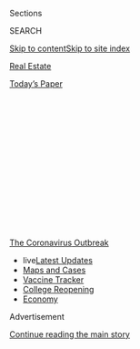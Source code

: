 <div id="app">

<div>

<div>

<div>

<div class="NYTAppHideMasthead css-1q2w90k e1suatyy0">

<div class="section css-ui9rw0 e1suatyy2">

<div class="css-eph4ug er09x8g0">

<div class="css-6n7j50">

</div>

<span class="css-1dv1kvn">Sections</span>

<div class="css-10488qs">

<span class="css-1dv1kvn">SEARCH</span>

</div>

[Skip to content](#site-content)[Skip to site index](#site-index)

</div>

<div id="masthead-section-label" class="css-1wr3we4 eaxe0e00">

[Real
Estate](https://www.nytimes3xbfgragh.onion/section/realestate)

</div>

<div class="css-10698na e1huz5gh0">

</div>

</div>

<div id="masthead-bar-one" class="section hasLinks css-15hmgas e1csuq9d3">

<div class="css-uqyvli e1csuq9d0">

</div>

<div class="css-1uqjmks e1csuq9d1">

</div>

<div class="css-9e9ivx">

[](https://myaccount.nytimes3xbfgragh.onion/auth/login?response_type=cookie&client_id=vi)

</div>

<div class="css-1bvtpon e1csuq9d2">

[Today’s
Paper](https://www.nytimes3xbfgragh.onion/section/todayspaper)

</div>

</div>

</div>

</div>

<div data-aria-hidden="false">

<div id="site-content" data-role="main">

<div>

<div class="css-1aor85t" style="opacity:0.000000001;z-index:-1;visibility:hidden">

<div class="css-1hqnpie">

<div class="css-epjblv">

<span class="css-17xtcya">[Real
Estate](/section/realestate)</span><span class="css-x15j1o">|</span><span class="css-fwqvlz">Where
Are the Best (and Worst) Cities for
Renters?</span>

</div>

<div class="css-k008qs">

<div class="css-1iwv8en">

<span class="css-18z7m18"></span>

<div>

</div>

</div>

<span class="css-1n6z4y">https://nyti.ms/2Xev4AG</span>

<div class="css-1705lsu">

<div class="css-4xjgmj">

<div class="css-4skfbu" data-role="toolbar" data-aria-label="Social Media Share buttons, Save button, and Comments Panel with current comment count" data-testid="share-tools">

  - 
  - 
  - 
  - 
    
    <div class="css-6n7j50">
    
    </div>

  - 
  - 

</div>

</div>

</div>

</div>

</div>

</div>

<div id="NYT_TOP_BANNER_REGION" class="css-13pd83m">

<div>

<div id="styln-prism-menu-1592847958612" class="section interactive-content interactive-size-medium css-1edisqu">

<div class="css-17ih8de interactive-body">

<div id="scroll-container" class="css-1gj85ro">

[<span class="styln-title-wrap"><span class="css-1pje3qr">The
Coronavirus</span><span class="css-1pje3qr">
Outbreak</span></span>](https://www.nytimes3xbfgragh.onion/news-event/coronavirus?action=click&pgtype=Article&state=default&region=TOP_BANNER&context=storylines_menu)

  - <span class="css-kqxiym" data-emphasize="true">live</span>[Latest
    Updates](https://www.nytimes3xbfgragh.onion/2020/08/04/world/coronavirus-covid-19.html?action=click&pgtype=Article&state=default&region=TOP_BANNER&context=storylines_menu)
  - [Maps and
    Cases](https://www.nytimes3xbfgragh.onion/interactive/2020/us/coronavirus-us-cases.html?action=click&pgtype=Article&state=default&region=TOP_BANNER&context=storylines_menu)
  - [Vaccine
    Tracker](https://www.nytimes3xbfgragh.onion/interactive/2020/science/coronavirus-vaccine-tracker.html?action=click&pgtype=Article&state=default&region=TOP_BANNER&context=storylines_menu)
  - [College
    Reopening](https://www.nytimes3xbfgragh.onion/2020/08/02/us/covid-college-reopening.html?action=click&pgtype=Article&state=default&region=TOP_BANNER&context=storylines_menu)
  - [Economy](https://www.nytimes3xbfgragh.onion/live/2020/08/03/business/stock-market-today-coronavirus?action=click&pgtype=Article&state=default&region=TOP_BANNER&context=storylines_menu)

</div>

</div>

</div>

</div>

</div>

<div id="top-wrapper" class="css-1sy8kpn">

<div id="top-slug" class="css-l9onyx">

Advertisement

</div>

[Continue reading the main
story](#after-top)

<div class="ad top-wrapper" style="text-align:center;height:100%;display:block;min-height:250px">

<div id="top" class="place-ad" data-position="top" data-size-key="top">

</div>

</div>

<div id="after-top">

</div>

</div>

<div>

<div id="sponsor-wrapper" class="css-1hyfx7x">

<div id="sponsor-slug" class="css-19vbshk">

Supported by

</div>

[Continue reading the main
story](#after-sponsor)

<div id="sponsor" class="ad sponsor-wrapper" style="text-align:center;height:100%;display:block">

</div>

<div id="after-sponsor">

</div>

</div>

<div class="css-186x18t">

Calculator

</div>

<div class="css-1vkm6nb ehdk2mb0">

# Where Are the Best (and Worst) Cities for Renters?

</div>

A guide for renters on the move, whether fleeing the pandemic,
considering a professional change or just looking for a change.

<div class="css-18e8msd">

<div class="css-vp77d3 epjyd6m0">

<div class="css-1baulvz">

By [<span class="css-1baulvz last-byline" itemprop="name">Michael
Kolomatsky</span>](https://www.nytimes3xbfgragh.onion/by/michael-kolomatsky)

</div>

</div>

  - July 30,
    2020

  - 
    
    <div class="css-4xjgmj">
    
    <div class="css-d8bdto" data-role="toolbar" data-aria-label="Social Media Share buttons, Save button, and Comments Panel with current comment count" data-testid="share-tools">
    
      - 
      - 
      - 
      - 
        
        <div class="css-6n7j50">
        
        </div>
    
      - 
      - 
    
    </div>
    
    </div>

</div>

</div>

<div class="section meteredContent css-1r7ky0e" name="articleBody" itemprop="articleBody">

<div class="css-1fanzo5 StoryBodyCompanionColumn">

<div class="css-53u6y8">

Like coronavirus, relocation is in the air. The pandemic has sent many
Americans packing, often
[moving](https://www.nytimes3xbfgragh.onion/2020/07/28/realestate/buying-selling-moving-during-coronavirus.html)
from highly infected areas to places with lower infection rates or with
more
[green](https://www.nytimes3xbfgragh.onion/2018/12/14/realestate/forget-the-suburbs-its-country-or-bust.html)
space. Others have been forced to move in with friends or
[family](https://www.nytimes3xbfgragh.onion/2020/06/25/realestate/more-adults-than-ever-live-with-parents-or-grandparents.html)
because of job losses.

As more companies discover that having employees work from home is
[feasible](https://www.nytimes3xbfgragh.onion/2020/07/02/upshot/is-the-five-day-office-week-over.html),
and as some who have already moved begin to see the benefits of their
new locales, more permanent relocation could follow.

For now, a recent study by
[Wallethub](https://wallethub.com/edu/best-cities-for-renters/23010/)
considered the options for renters in this period of “pandemic pricing,”
with lower rents attracting new customers in a volatile market. The
study weighed the pros and cons of hundreds of rental markets across the
country, including the 150 largest U.S. cities along with other highly
populated areas for a total of more than 180 rental markets covering
every state.

The rankings (the source for this week’s chart) were determined by
rating each market in two categories: quality of life and attractiveness
of the rental market. Within each, 24 separate factors were considered
and individually weighed.

</div>

</div>

<div class="css-1fanzo5 StoryBodyCompanionColumn">

<div class="css-53u6y8">

Quality-of-life rankings took into account, among other factors, the
local job market, school systems, weather, recreation friendliness,
crime and the availability of coronavirus support. Attractiveness of
rental market included the area’s share of renters, vacancy rates,
median square footage, median rents and incomes, laws protecting
renters, and the cost of living.

Although the study didn’t examine coronavirus infection rates, current
[data](https://www.nytimes3xbfgragh.onion/interactive/2020/us/coronavirus-us-cases.html)
show that among its top 10 rated cities — most in less densely populated
states like the Dakotas and Maine — the infection rate is about 15 per
100,000 residents, while in the bottom 10, largely in coronavirus
hot-spot Southern states, the average is about 44 cases per 100,000.

A general takeaway, for now and possibly for the long term: Head out to
where there are fewer
people.

</div>

</div>

<div id="30calculator" class="section interactive-content interactive-size-scoop css-174j8de" data-id="100000007260564">

<div class="css-17ih8de interactive-body" data-sourceid="100000007260564">

<div id="g-0730-REA-calculator-renter-cities-box" class="ai2html">

<div id="g-0730-REA-calculator-renter-cities-Artboard_1_copy" class="g-artboard" style="width:600px; height:550px;" data-aspect-ratio="1.091" data-min-width="600">

<div style="">

</div>

![](data:image/gif;base64,R0lGODlhCgAKAIAAAB8fHwAAACH5BAEAAAAALAAAAAAKAAoAAAIIhI+py+0PYysAOw==)

<div id="g-ai0-1" class="g-arrows g-aiAbs g-aiPointText" style="top:2.3694%;margin-top:-9px;left:0.2542%;width:224px;">

Best Cities for
Renters

</div>

<div id="g-ai0-2" class="g-arrows g-aiAbs g-aiPointText" style="top:2.5512%;margin-top:-9px;left:53.0848%;width:237px;">

Worst Cities for
Renters

</div>

<div id="g-ai0-3" class="g-arrows g-aiAbs g-aiPointText" style="top:NaN%;margin-top:-NaNpx;left:53.0907%;width:69px;">

 

OVERALL

RANK

</div>

<div id="g-ai0-4" class="g-arrows g-aiAbs g-aiPointText" style="top:9.6401%;margin-top:-23px;left:85.6374%;margin-left:-35px;width:70px;">

RENTAL

MARKET

RANK

</div>

<div id="g-ai0-5" class="g-arrows g-aiAbs g-aiPointText" style="top:9.6401%;margin-top:-23px;left:95.8862%;margin-left:-33px;width:66px;">

QUALITY

OF
LIFE

RANK

</div>

<div id="g-ai0-6" class="g-arrows g-aiAbs g-aiPointText" style="top:NaN%;margin-top:-NaNpx;left:0.5876%;width:69px;">

 

OVERALL

RANK

</div>

<div id="g-ai0-7" class="g-arrows g-aiAbs g-aiPointText" style="top:9.6401%;margin-top:-23px;left:33.048%;margin-left:-35px;width:70px;">

RENTAL

MARKET

RANK

</div>

<div id="g-ai0-8" class="g-arrows g-aiAbs g-aiPointText" style="top:9.6401%;margin-top:-23px;left:43.2166%;margin-left:-33px;width:66px;">

QUALITY

OF
LIFE

RANK

</div>

<div id="g-ai0-9" class="g-arrows g-aiAbs g-aiPointText" style="top:56.6834%;margin-top:-229.8px;right:12.1707%;width:49px;">

182

167

82

143

124

181

119

125

121

165

</div>

<div id="g-ai0-10" class="g-arrows g-aiAbs g-aiPointText" style="top:56.6834%;margin-top:-229.8px;right:1.8704%;width:49px;">

90

167

182

173

179

80

174

172

175

118

</div>

<div id="g-ai0-11" class="g-arrows g-aiAbs g-aiPointText" style="top:56.6763%;margin-top:-229.7px;right:42.4945%;width:49px;">

182

181

180

179

178

177

176

175

174

173

</div>

<div id="g-ai0-12" class="g-arrows g-aiAbs g-aiPointText" style="top:56.6835%;margin-top:-229.8px;left:60.4255%;width:146px;">

Hialeah, Fla.

Huntington, W. Va.

Memphis

Cleveland

Detroit

Miami

Jackson, Miss.

Gulfport, Miss.

Augusta, Ga.

Tacoma,
Wash.

</div>

<div id="g-ai0-13" class="g-arrows g-aiAbs g-aiPointText" style="top:56.6835%;margin-top:-229.8px;right:65.5%;width:40px;">

1

16

23

2

3

62

8

4

43

85

</div>

<div id="g-ai0-14" class="g-arrows g-aiAbs g-aiPointText" style="top:56.6835%;margin-top:-229.8px;right:54.54%;width:49px;">

72

21

15

120

113

1

69

96

17

3

</div>

<div id="g-ai0-15" class="g-arrows g-aiAbs g-aiPointText" style="top:56.6762%;margin-top:-229.7px;left:1.1628%;width:39px;">

1

2

3

4

5

6

7

8

9

10

</div>

<div id="g-ai0-16" class="g-arrows g-aiAbs g-aiPointText" style="top:56.6835%;margin-top:-229.8px;left:6.7897%;width:152px;">

Bismarck, N.D.

Lewiston, Maine

Lincoln, Neb.

Rapid City, S.D.

Sioux Falls, S.D.

Portland, Maine

Cedar Rapids, Iowa

Fargo, N.D.

Fremont, Calif.

Scottsdale,
Ariz.

</div>

</div>

<div id="g-0730-REA-calculator-renter-cities-Artboard_2_copy" class="g-artboard" style="max-width: 300px;max-height: 1100px" data-aspect-ratio="0.273" data-min-width="0" data-max-width="599">

<div style="padding: 0 0 366.6667% 0;">

</div>

![](data:image/gif;base64,R0lGODlhCgAKAIAAAB8fHwAAACH5BAEAAAAALAAAAAAKAAoAAAIIhI+py+0PYysAOw==)

<div id="g-ai1-1" class="g-arrows g-aiAbs g-aiPointText" style="top:1.1847%;margin-top:-9px;left:0.0007%;width:224px;">

Best Cities for
Renters

</div>

<div id="g-ai1-2" class="g-arrows g-aiAbs g-aiPointText" style="top:NaN%;margin-top:-NaNpx;left:0.6673%;width:69px;">

 

OVERALL

RANK

</div>

<div id="g-ai1-3" class="g-arrows g-aiAbs g-aiPointText" style="top:4.8201%;margin-top:-23px;left:68.0078%;margin-left:-35px;width:70px;">

RENTAL

MARKET

RANK

</div>

<div id="g-ai1-4" class="g-arrows g-aiAbs g-aiPointText" style="top:4.8201%;margin-top:-23px;left:91.5918%;margin-left:-33px;width:66px;">

QUALITY

OF
LIFE

RANK

</div>

<div id="g-ai1-5" class="g-arrows g-aiAbs g-aiPointText" style="top:28.3417%;margin-top:-229.8px;right:29.0882%;width:40px;">

1

16

23

2

3

62

8

4

43

85

</div>

<div id="g-ai1-6" class="g-arrows g-aiAbs g-aiPointText" style="top:28.3417%;margin-top:-229.8px;right:3.9212%;width:49px;">

72

21

15

120

113

1

69

96

17

3

</div>

<div id="g-ai1-7" class="g-arrows g-aiAbs g-aiPointText" style="top:28.3381%;margin-top:-229.7px;left:1.8177%;width:39px;">

1

2

3

4

5

6

7

8

9

10

</div>

<div id="g-ai1-8" class="g-arrows g-aiAbs g-aiPointText" style="top:28.3418%;margin-top:-229.8px;left:15.7383%;width:152px;">

Bismarck, N.D.

Lewiston, Maine

Lincoln, Neb.

Rapid City, S.D.

Sioux Falls, S.D.

Portland, Maine

Cedar Rapids, Iowa

Fargo, N.D.

Fremont, Calif.

Scottsdale,
Ariz.

</div>

<div id="g-ai1-9" class="g-arrows g-aiAbs g-aiPointText" style="top:52.0029%;margin-top:-9px;left:0.6556%;width:237px;">

Worst Cities for
Renters

</div>

<div id="g-ai1-10" class="g-arrows g-aiAbs g-aiPointText" style="top:NaN%;margin-top:-NaNpx;left:0.6673%;width:69px;">

 

OVERALL

RANK

</div>

<div id="g-ai1-11" class="g-arrows g-aiAbs g-aiPointText" style="top:55.5473%;margin-top:-23px;left:68.0078%;margin-left:-35px;width:70px;">

RENTAL

MARKET

RANK

</div>

<div id="g-ai1-12" class="g-arrows g-aiAbs g-aiPointText" style="top:55.5473%;margin-top:-23px;left:91.5918%;margin-left:-33px;width:66px;">

QUALITY

OF
LIFE

RANK

</div>

<div id="g-ai1-13" class="g-arrows g-aiAbs g-aiPointText" style="top:79.0654%;margin-top:-229.7px;right:90.5029%;width:49px;">

182

181

180

179

178

177

176

175

174

173

</div>

<div id="g-ai1-14" class="g-arrows g-aiAbs g-aiPointText" style="top:79.0691%;margin-top:-229.8px;left:15.738%;width:146px;">

Hialeah, Fla.

Huntington, W. Va.

Memphis

Cleveland

Detroit

Miami

Jackson, Miss.

Gulfport, Miss.

Augusta, Ga.

Tacoma,
Wash.

</div>

<div id="g-ai1-15" class="g-arrows g-aiAbs g-aiPointText" style="top:79.069%;margin-top:-229.8px;right:27.6084%;width:49px;">

182

167

82

143

124

181

119

125

121

165

</div>

<div id="g-ai1-16" class="g-arrows g-aiAbs g-aiPointText" style="top:79.069%;margin-top:-229.8px;right:3.9215%;width:49px;">

90

167

182

173

179

80

174

172

175

118

</div>

</div>

</div>

</div>

Wallethub

By The New York Times

</div>

<div class="css-1fanzo5 StoryBodyCompanionColumn">

<div class="css-53u6y8">

For weekly email updates on residential real estate news, sign up here.
Follow us on Twitter: @nytrealestate.

</div>

</div>

</div>

<div>

</div>

<div>

</div>

<div>

</div>

<div>

<div id="bottom-wrapper" class="css-1ede5it">

<div id="bottom-slug" class="css-l9onyx">

Advertisement

</div>

[Continue reading the main
story](#after-bottom)

<div id="bottom" class="ad bottom-wrapper" style="text-align:center;height:100%;display:block;min-height:90px">

</div>

<div id="after-bottom">

</div>

</div>

</div>

</div>

</div>

## Site Index

<div>

</div>

## Site Information Navigation

  - [© <span>2020</span> <span>The New York Times
    Company</span>](https://help.nytimes3xbfgragh.onion/hc/en-us/articles/115014792127-Copyright-notice)

<!-- end list -->

  - [NYTCo](https://www.nytco.com/)
  - [Contact
    Us](https://help.nytimes3xbfgragh.onion/hc/en-us/articles/115015385887-Contact-Us)
  - [Work with us](https://www.nytco.com/careers/)
  - [Advertise](https://nytmediakit.com/)
  - [T Brand Studio](http://www.tbrandstudio.com/)
  - [Your Ad
    Choices](https://www.nytimes3xbfgragh.onion/privacy/cookie-policy#how-do-i-manage-trackers)
  - [Privacy](https://www.nytimes3xbfgragh.onion/privacy)
  - [Terms of
    Service](https://help.nytimes3xbfgragh.onion/hc/en-us/articles/115014893428-Terms-of-service)
  - [Terms of
    Sale](https://help.nytimes3xbfgragh.onion/hc/en-us/articles/115014893968-Terms-of-sale)
  - [Site
    Map](https://spiderbites.nytimes3xbfgragh.onion)
  - [Help](https://help.nytimes3xbfgragh.onion/hc/en-us)
  - [Subscriptions](https://www.nytimes3xbfgragh.onion/subscription?campaignId=37WXW)

</div>

</div>

</div>

</div>
